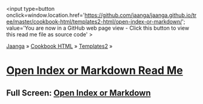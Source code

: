 <span style=display:none; >[You are now in a GitHub source code view - click this link to view Read Me file as a web page]
( https://jaanga.github.io/cookbook-html/templates2-html/open-index-or-markdown/#readme.md "View file as a web page." ) </span>
<input type=button onclick=window.location.href='https://github.com/jaanga/jaanga.github.io/tree/master/cookbook-html/templates2-html/open-index-or-markdown/';
value='You are now in a GitHub web page view - Click this button to view this read me file as source code' >

[Jaanga]( https://jaanga.github.io ) &raquo; [Cookbook HTML]( http://jaangas.github.io/cookbook-html/  ) &raquo;
[Templates2]( https://jaanga.github.io/cookbook-html/templates2-html/ ) &raquo;


[Open Index or Markdown Read Me]( https://jaanga.github.io/cookbook-html/templates2-html/open-index-or-markdown/index.html#README.md )
===

## Full Screen: [ Open Index or Markdown ]( https://jaanga.github.io/cookbook-html/templates2-html/open-index-or-markdown/index.html )


<img src="" style=display:none; width=800 >
<!--
<iframe src=https://jaanga.github.io/cookbook-html/templates2-html/open-index-or-markdown/index.html width=100% height=600px ></iframe>

-->
_Open Index or Markdown_

***

[test.md]( index.html#test.md )



## Concept

### Mission

* TBD


### Vision

* TBD

## Features

* TBD
* Click three bars( 'hamburger' ) icon to slide menu in or out
* Direct link to this read me file
* Click on title to reload


## Things you can do using this script


* Click the three bars( 'hamburger menu icon' ) to slide the menu in and out
* Press Control-U/Command-Option-U to view the source code
* Press Control-Shift-J/Command-Option-J to see if the JavaScript console reports any errors



## Things you can do by editing the code

<iframe src='https://jaanga.github.io/cookbook-html/examples/libraries/ace-editor/ace-view-r1.html#
	https://jaanga.github.io/cookbook-html/templates2-html/open-index-or-markdown/index.html' width=100% height=600 ></iframe>

<input type=button onclick=window.location.href='https://github.com/jaanga/jaanga.github.io/tree/master/cookbook-html/templates2-html/open-index-or-markdown/index.html';
value='Source code listing' >


* Open this file: https://github.com/jaanga/jaanga.github.io/tree/master/cookbook-html/templates2-html/open-index-or-markdown/index.html
* Click the 'Raw' icon and save the raw file to your computer
* Once you've downloaded the file, you can click it to run it.
* Open the file with a text editor


## Issues



## To Do / Wish List



## Users

Intended for general use


## Goals


## Links of Interest


## Change Log

###

* First commit
* Add Read Me


***

<center title='Jaanga ~ your 3D happy place' >
# <a href=javascript:window.scrollTo(0,0); style=text-decoration:none; > ❦ </a>
</center>
